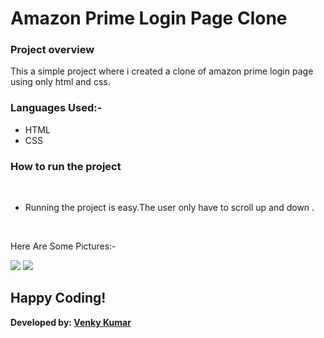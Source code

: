 <h1> Amazon Prime Login Page Clone </h1>
<h3>Project overview</h3>

This a simple project where i created a clone of amazon prime login page using only  html and css. <br>

<h3> Languages Used:-</h3>

* HTML
* CSS

<h3>How to run the project</h3><br>

* Running the project is easy.The user only have to scroll up and down .

<br>

Here Are Some Pictures:-<br>

<image src="https://user-images.githubusercontent.com/82977727/127748504-cdea94ce-52dc-40e1-abd2-d8f7200cb8cc.png"> </image>
<image src="https://user-images.githubusercontent.com/82977727/127748581-d6b6a860-7252-48dc-82ae-a2da2e1297f4.png"></image>

## Happy Coding!

<strong>Developed by: <a href="https://github.com/BoddepallyVenkatesh06">Venky Kumar</a>